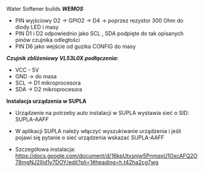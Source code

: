 Water Softener builds
  **_WEMOS_**

  - PIN wyjściowy D2 -> GPIO2 -> D4 -> poprzez rezystor 300 Ohm do diody LED i masy
  - PIN D1 i D2 odpowiednio jako SCL , SDA podpięte do tak opisanych pinów czujnika odległości
  - PIN D6 jako wejście od guzika CONFIG do masy

  **_Czujnik zbliżeniowy VL53L0X podłączenia:_**

  - VCC - 5V 
  - GND -> do masa
  - SCL -> D1 mikroprocesora
  - SDA -> D2 mikroprocesora
  

**Instalacja urządzenia w SUPLA**

- Urządzenie na potrzeby auto instalacji w SUPLA wystawia sieć o SID: SUPLA-AAFF
- W aplikacji SUPLA należy włączyć wyszukiwanie urządzenia i jeśli pojawi się pytanie o sieć urządzenia wskazać SUPLA-AAFF

- Szczegółowa instalacja: https://docs.google.com/document/d/16kpUtxsnjw5PnmqxU1OxcAFQ2O78mgNJ2Iljd1y7DOY/edit?pli=1#heading=h.t42ha2cg7wg
